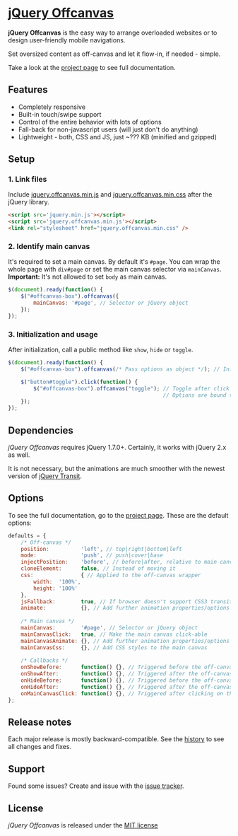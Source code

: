 # [jQuery Offcanvas](http://christoph-heich.de/jquery-offcanvas/)

**jQuery Offcanvas** is the easy way to arrange overloaded websites or to design user-friendly mobile navigations.

Set oversized content as off-canvas and let it flow-in, if needed - simple.

Take a look at the [project page](http://christoph-heich.de/jquery-offcanvas/) to see full documentation.

## Features
 * Completely responsive
 * Built-in touch/swipe support
 * Control of the entire behavior with lots of options
 * Fall-back for non-javascript users (will just don't do anything)
 * Lightweight - both, CSS and JS, just ~??? KB (minified and gzipped)

## Setup

### 1. Link files

Include [jquery.offcanvas.min.js](https://github.com/cheich/jquery.offcanvas/blob/master/build/js/jquery.offcanvas.min.js) and [jquery.offcanvas.min.css](https://github.com/cheich/jquery.offcanvas/blob/master/build/css/jquery.offcanvas.min.css) after the jQuery library.

``` html
<script src='jquery.min.js'></script>
<script src='jquery.offcanvas.min.js'></script>
<link rel="stylesheet" href="jquery.offcanvas.min.css" />
```

### 2. Identify main canvas

It's required to set a main canvas. By default it's `#page`. You can wrap the whole page with `div#page` or set the main canvas selector via `mainCanvas`. **Important:** It's not allowed to set `body` as main canvas.

``` javascript
$(document).ready(function() {
    $("#offcanvas-box").offcanvas({
        mainCanvas: '#page', // Selector or jQuery object
    });
});
```

### 3. Initialization and usage

After initialization, call a public method like `show`, `hide` or `toggle`.

``` javascript
$(document).ready(function() {
    $("#offcanvas-box").offcanvas(/* Pass options as object */); // Initialization

    $("button#toggle").click(function() {
        $("#offcanvas-box").offcanvas("toggle"); // Toggle after click a button
                                                 // Options are bound to the element
    });
});
```

## Dependencies

*jQuery Offcanvas* requires jQuery 1.7.0+. Certainly, it works with jQuery 2.x as well.

It is not necessary, but the animations are much smoother with the newest version of [jQuery Transit](https://github.com/rstacruz/jquery.transit).

## Options

To see the full documentation, go to the [project page](http://christoph-heich.de/jquery-offcanvas/). These are the default options:

``` javascript
defaults = {
    /* Off-canvas */
    position:          'left', // top|right|bottom|left
    mode:              'push', // push|cover|base
    injectPosition:    'before', // before|after, relative to main canvas
    cloneElement:      false, // Instead of moving it
    css:               { // Applied to the off-canvas wrapper
        width:  '100%',
        height: '100%'
    },
    jsFallback:        true, // If browser doesn't support CSS3 transitions or Transit isn't available
    animate:           {}, // Add further animation properties/options
    
    /* Main canvas */
    mainCanvas:        '#page', // Selector or jQuery object
    mainCanvasClick:   true, // Make the main canvas click-able
    mainCanvasAnimate: {}, // Add further animation properties/options - Overwrites 'animate'
    mainCanvasCss:     {}, // Add CSS styles to the main canvas
    
    /* Callbacks */
    onShowBefore:      function() {}, // Triggered before the off-canvas is shown
    onShowAfter:       function() {}, // Triggered after the off-canvas is shown
    onHideBefore:      function() {}, // Triggered before the off-canvas is hidden
    onHideAfter:       function() {}, // Triggered after the off-canvas is hidden
    onMainCanvasClick: function() {}, // Triggered after clicking on the main canvas
};
```

## Release notes
Each major release is mostly backward-compatible.
See the [history](https://github.com/cheich/jquery.offcanvas/blob/master/HISTORY.md) to see all changes and fixes.

## Support
Found some issues? Create and issue with the [issue tracker](https://github.com/cheich/jquery.offcanvas/issues).

## License
*jQuery Offcanvas* is released under the [MIT license](https://github.com/cheich/jquery.offcanvas/blob/master/LINCENSE.md)
